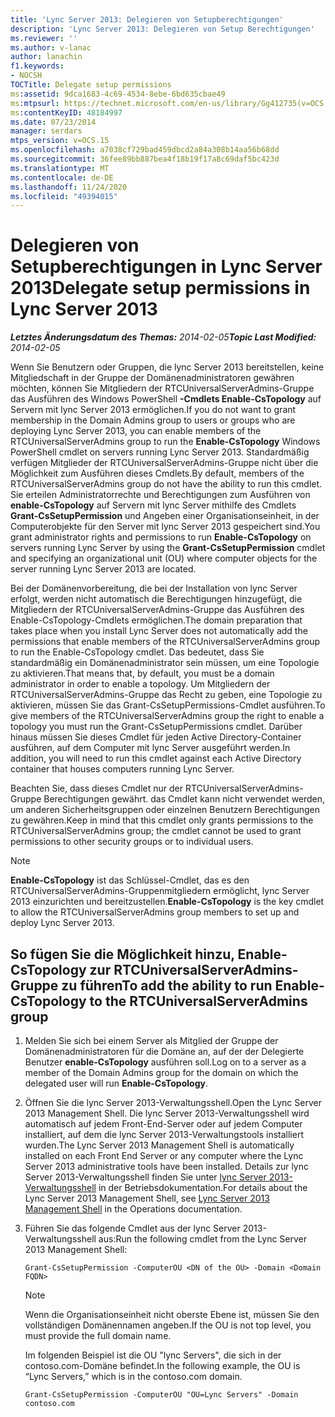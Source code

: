 ```yaml
---
title: 'Lync Server 2013: Delegieren von Setupberechtigungen'
description: 'Lync Server 2013: Delegieren von Setup Berechtigungen'
ms.reviewer: ''
ms.author: v-lanac
author: lanachin
f1.keywords:
- NOCSH
TOCTitle: Delegate setup permissions
ms:assetid: 9dca1683-4c69-4534-8ebe-6bd635cbae49
ms:mtpsurl: https://technet.microsoft.com/en-us/library/Gg412735(v=OCS.15)
ms:contentKeyID: 48184997
ms.date: 07/23/2014
manager: serdars
mtps_version: v=OCS.15
ms.openlocfilehash: a7038cf729bad459dbcd2a84a308b14aa56b68dd
ms.sourcegitcommit: 36fee89bb887bea4f18b19f17a8c69daf5bc423d
ms.translationtype: MT
ms.contentlocale: de-DE
ms.lasthandoff: 11/24/2020
ms.locfileid: "49394015"
---
```

# <a name="delegate-setup-permissions-in-lync-server-2013"></a><span data-ttu-id="f0db7-103">Delegieren von Setupberechtigungen in Lync Server 2013</span><span class="sxs-lookup"><span data-stu-id="f0db7-103">Delegate setup permissions in Lync Server 2013</span></span>

<div data-xmlns="http://www.w3.org/1999/xhtml">

<div class="topic" data-xmlns="http://www.w3.org/1999/xhtml" data-msxsl="urn:schemas-microsoft-com:xslt" data-cs="https://msdn.microsoft.com/">

<div data-asp="https://msdn2.microsoft.com/asp">



</div>

<div id="mainSection">

<div id="mainBody"><span data-ttu-id="f0db7-104">

<span> </span></span><span class="sxs-lookup"><span data-stu-id="f0db7-104">

<span> </span></span></span>

<span data-ttu-id="f0db7-105">_**Letztes Änderungsdatum des Themas:** 2014-02-05_</span><span class="sxs-lookup"><span data-stu-id="f0db7-105">_**Topic Last Modified:** 2014-02-05_</span></span>

<span data-ttu-id="f0db7-106">Wenn Sie Benutzern oder Gruppen, die lync Server 2013 bereitstellen, keine Mitgliedschaft in der Gruppe der Domänenadministratoren gewähren möchten, können Sie Mitgliedern der RTCUniversalServerAdmins-Gruppe das Ausführen des Windows PowerShell **-Cmdlets Enable-CsTopology** auf Servern mit lync Server 2013 ermöglichen.</span><span class="sxs-lookup"><span data-stu-id="f0db7-106">If you do not want to grant membership in the Domain Admins group to users or groups who are deploying Lync Server 2013, you can enable members of the RTCUniversalServerAdmins group to run the **Enable-CsTopology** Windows PowerShell cmdlet on servers running Lync Server 2013.</span></span> <span data-ttu-id="f0db7-107">Standardmäßig verfügen Mitglieder der RTCUniversalServerAdmins-Gruppe nicht über die Möglichkeit zum Ausführen dieses Cmdlets.</span><span class="sxs-lookup"><span data-stu-id="f0db7-107">By default, members of the RTCUniversalServerAdmins group do not have the ability to run this cmdlet.</span></span> <span data-ttu-id="f0db7-108">Sie erteilen Administratorrechte und Berechtigungen zum Ausführen von **enable-CsTopology** auf Servern mit lync Server mithilfe des Cmdlets **Grant-CsSetupPermission** und Angeben einer Organisationseinheit, in der Computerobjekte für den Server mit lync Server 2013 gespeichert sind.</span><span class="sxs-lookup"><span data-stu-id="f0db7-108">You grant administrator rights and permissions to run **Enable-CsTopology** on servers running Lync Server by using the **Grant-CsSetupPermission** cmdlet and specifying an organizational unit (OU) where computer objects for the server running Lync Server 2013 are located.</span></span>

<span data-ttu-id="f0db7-109">Bei der Domänenvorbereitung, die bei der Installation von lync Server erfolgt, werden nicht automatisch die Berechtigungen hinzugefügt, die Mitgliedern der RTCUniversalServerAdmins-Gruppe das Ausführen des Enable-CsTopology-Cmdlets ermöglichen.</span><span class="sxs-lookup"><span data-stu-id="f0db7-109">The domain preparation that takes place when you install Lync Server does not automatically add the permissions that enable members of the RTCUniversalServerAdmins group to run the Enable-CsTopology cmdlet.</span></span> <span data-ttu-id="f0db7-110">Das bedeutet, dass Sie standardmäßig ein Domänenadministrator sein müssen, um eine Topologie zu aktivieren.</span><span class="sxs-lookup"><span data-stu-id="f0db7-110">That means that, by default, you must be a domain administrator in order to enable a topology.</span></span> <span data-ttu-id="f0db7-111">Um Mitgliedern der RTCUniversalServerAdmins-Gruppe das Recht zu geben, eine Topologie zu aktivieren, müssen Sie das Grant-CsSetupPermissions-Cmdlet ausführen.</span><span class="sxs-lookup"><span data-stu-id="f0db7-111">To give members of the RTCUniversalServerAdmins group the right to enable a topology you must run the Grant-CsSetupPermissions cmdlet.</span></span> <span data-ttu-id="f0db7-112">Darüber hinaus müssen Sie dieses Cmdlet für jeden Active Directory-Container ausführen, auf dem Computer mit lync Server ausgeführt werden.</span><span class="sxs-lookup"><span data-stu-id="f0db7-112">In addition, you will need to run this cmdlet against each Active Directory container that houses computers running Lync Server.</span></span>

<span data-ttu-id="f0db7-113">Beachten Sie, dass dieses Cmdlet nur der RTCUniversalServerAdmins-Gruppe Berechtigungen gewährt. das Cmdlet kann nicht verwendet werden, um anderen Sicherheitsgruppen oder einzelnen Benutzern Berechtigungen zu gewähren.</span><span class="sxs-lookup"><span data-stu-id="f0db7-113">Keep in mind that this cmdlet only grants permissions to the RTCUniversalServerAdmins group; the cmdlet cannot be used to grant permissions to other security groups or to individual users.</span></span>

<div>


> [!NOTE]  
> <span data-ttu-id="f0db7-114"><STRONG>Enable-CsTopology</STRONG> ist das Schlüssel-Cmdlet, das es den RTCUniversalServerAdmins-Gruppenmitgliedern ermöglicht, lync Server 2013 einzurichten und bereitzustellen.</span><span class="sxs-lookup"><span data-stu-id="f0db7-114"><STRONG>Enable-CsTopology</STRONG> is the key cmdlet to allow the RTCUniversalServerAdmins group members to set up and deploy Lync Server 2013.</span></span>



</div>

<div>

## <a name="to-add-the-ability-to-run-enable-cstopology-to-the-rtcuniversalserveradmins-group"></a><span data-ttu-id="f0db7-115">So fügen Sie die Möglichkeit hinzu, Enable-CsTopology zur RTCUniversalServerAdmins-Gruppe zu führen</span><span class="sxs-lookup"><span data-stu-id="f0db7-115">To add the ability to run Enable-CsTopology to the RTCUniversalServerAdmins group</span></span>

1.  <span data-ttu-id="f0db7-116">Melden Sie sich bei einem Server als Mitglied der Gruppe der Domänenadministratoren für die Domäne an, auf der der Delegierte Benutzer **enable-CsTopology** ausführen soll.</span><span class="sxs-lookup"><span data-stu-id="f0db7-116">Log on to a server as a member of the Domain Admins group for the domain on which the delegated user will run **Enable-CsTopology**.</span></span>

2.  <span data-ttu-id="f0db7-117">Öffnen Sie die lync Server 2013-Verwaltungsshell.</span><span class="sxs-lookup"><span data-stu-id="f0db7-117">Open the Lync Server 2013 Management Shell.</span></span> <span data-ttu-id="f0db7-118">Die lync Server 2013-Verwaltungsshell wird automatisch auf jedem Front-End-Server oder auf jedem Computer installiert, auf dem die lync Server 2013-Verwaltungstools installiert wurden.</span><span class="sxs-lookup"><span data-stu-id="f0db7-118">The Lync Server 2013 Management Shell is automatically installed on each Front End Server or any computer where the Lync Server 2013 administrative tools have been installed.</span></span> <span data-ttu-id="f0db7-119">Details zur lync Server 2013-Verwaltungsshell finden Sie unter [lync Server 2013-Verwaltungsshell](lync-server-2013-lync-server-management-shell.md) in der Betriebsdokumentation.</span><span class="sxs-lookup"><span data-stu-id="f0db7-119">For details about the Lync Server 2013 Management Shell, see [Lync Server 2013 Management Shell](lync-server-2013-lync-server-management-shell.md) in the Operations documentation.</span></span>

3.  <span data-ttu-id="f0db7-120">Führen Sie das folgende Cmdlet aus der lync Server 2013-Verwaltungsshell aus:</span><span class="sxs-lookup"><span data-stu-id="f0db7-120">Run the following cmdlet from the Lync Server 2013 Management Shell:</span></span>
    
        Grant-CsSetupPermission -ComputerOU <DN of the OU> -Domain <Domain FQDN>
    
    <div>
    

    > [!NOTE]  
    > <span data-ttu-id="f0db7-121">Wenn die Organisationseinheit nicht oberste Ebene ist, müssen Sie den vollständigen Domänennamen angeben.</span><span class="sxs-lookup"><span data-stu-id="f0db7-121">If the OU is not top level, you must provide the full domain name.</span></span>

    
    </div>
    
    <span data-ttu-id="f0db7-122">Im folgenden Beispiel ist die OU "lync Servers", die sich in der contoso.com-Domäne befindet.</span><span class="sxs-lookup"><span data-stu-id="f0db7-122">In the following example, the OU is “Lync Servers,” which is in the contoso.com domain.</span></span>
    
        Grant-CsSetupPermission -ComputerOU "OU=Lync Servers" -Domain contoso.com

<span data-ttu-id="f0db7-123"></div>

</div>

<span> </span>

</div>

</div>

</span><span class="sxs-lookup"><span data-stu-id="f0db7-123"></div>

</div>

<span> </span>

</div>

</div>

</span></span></div>

